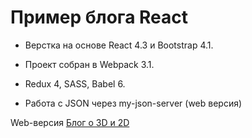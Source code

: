 # Пример блога React

- Верстка на основе React 4.3 и Bootstrap 4.1.

- Проект собран в Webpack 3.1.

- Redux 4, SASS, Babel 6.

- Работа с JSON через my-json-server (web версия)

Web-версия [Блог о 3D и 2D](https://www.dropbox.com/sh/zhg8e4mpdab5mba/AACgLVIKyJZBw3j9cKCll5Fka?dl=0)
